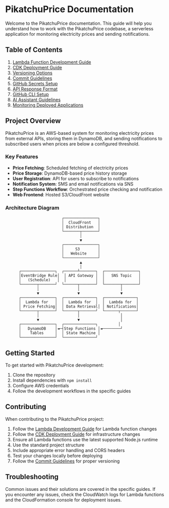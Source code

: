 # PikatchuPrice Documentation

Welcome to the PikatchuPrice documentation. This guide will help you understand how to work with the PikatchuPrice codebase, a serverless application for monitoring electricity prices and sending notifications.

## Table of Contents

1. [Lambda Function Development Guide](./lambda-development-guide.md)
2. [CDK Deployment Guide](./cdk-deployment-guide.md)
3. [Versioning Options](./versioning-options.md)
4. [Commit Guidelines](./commit-guidelines.md)
5. [GitHub Secrets Setup](./github-secrets.md)
6. [API Response Format](./api-response-format.md)
7. [GitHub CLI Setup](./github-cli-setup.md)
8. [AI Assistant Guidelines](./ai-assistant-guidelines.md)
9. [Monitoring Deployed Applications](./monitoring-deployed-application.md)

## Project Overview

PikatchuPrice is an AWS-based system for monitoring electricity prices from external APIs, storing them in DynamoDB, and sending notifications to subscribed users when prices are below a configured threshold.

### Key Features

- **Price Fetching**: Scheduled fetching of electricity prices
- **Price Storage**: DynamoDB-based price history storage
- **User Registration**: API for users to subscribe to notifications
- **Notification System**: SMS and email notifications via SNS
- **Step Functions Workflow**: Orchestrated price checking and notification
- **Web Frontend**: Hosted S3/CloudFront website

### Architecture Diagram

```
                         ┌───────────────┐
                         │  CloudFront   │
                         │ Distribution  │
                         └───────┬───────┘
                                 │
                                 ▼
                         ┌───────────────┐
                         │     S3        │
                         │   Website     │
                         └───────────────┘
                                 ▲
                                 │
      ┌───────────────┐  ┌──────┴───────┐  ┌───────────────┐
      │EventBridge Rule│  │ API Gateway │  │   SNS Topic   │
      │   (Schedule)   │  │             │  │               │
      └───────┬───────┘  └──────┬───────┘  └───────┬───────┘
              │                 │                  │
              ▼                 ▼                  ▼
      ┌───────────────┐  ┌──────────────┐  ┌──────────────┐
      │  Lambda for   │  │  Lambda for  │  │  Lambda for  │
      │ Price Fetching│  │ Data Retrieval│ │ Notifications│
      └───────┬───────┘  └──────┬───────┘  └──────┬───────┘
              │                 │                  │
              ▼                 ▼                  │
      ┌───────────────┐  ┌──────────────┐         │
      │   DynamoDB    │◄─┤Step Functions │◄────────┘
      │    Tables     │  │ State Machine │
      └───────────────┘  └──────────────┘
```

## Getting Started

To get started with PikatchuPrice development:

1. Clone the repository
2. Install dependencies with `npm install`
3. Configure AWS credentials
4. Follow the development workflows in the specific guides

## Contributing

When contributing to the PikatchuPrice project:

1. Follow the [Lambda Development Guide](./lambda-development-guide.md) for Lambda function changes
2. Follow the [CDK Deployment Guide](./cdk-deployment-guide.md) for infrastructure changes
3. Ensure all Lambda functions use the latest supported Node.js runtime
4. Use the standard project structure
5. Include appropriate error handling and CORS headers
6. Test your changes locally before deploying
7. Follow the [Commit Guidelines](./commit-guidelines.md) for proper versioning

## Troubleshooting

Common issues and their solutions are covered in the specific guides. If you encounter any issues, check the CloudWatch logs for Lambda functions and the CloudFormation console for deployment issues. 